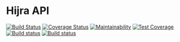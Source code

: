 # Hijra API

[![Build Status](https://travis-ci.com/musulton/hijra-api.svg?token=FZo7qYLPk5wGMrqWN1yb&branch=master)](https://travis-ci.com/musulton/hijra-api)
[![Coverage Status](https://coveralls.io/repos/github/musulton/hijra-api/badge.svg?branch=master)](https://coveralls.io/github/musulton/hijra-api?branch=master)
[![Maintainability](https://api.codeclimate.com/v1/badges/065510340fa819bb84d3/maintainability)](https://codeclimate.com/github/musulton/hijra-api/maintainability)
[![Test Coverage](https://api.codeclimate.com/v1/badges/065510340fa819bb84d3/test_coverage)](https://codeclimate.com/github/musulton/hijra-api/test_coverage)
[![Build status](https://ci.appveyor.com/api/projects/status/es2nn45bwphvpv2t?svg=true)](https://ci.appveyor.com/project/musulton/hijra-api)
[![Build status](https://ci.appveyor.com/api/projects/status/es2nn45bwphvpv2t/branch/master?svg=true)](https://ci.appveyor.com/project/musulton/hijra-api/branch/master)